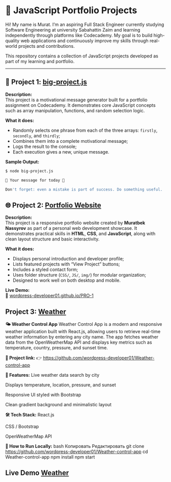 # 💼 JavaScript Portfolio Projects

Hi! My name is Murat. I’m an aspiring Full Stack Engineer currently studying Software Engineering at university Sabahattin Zaim and learning independently through platforms like Codecademy. My goal is to build high-quality web applications and continuously improve my skills through real-world projects and contributions.

This repository contains a collection of JavaScript projects developed as part of my learning and portfolio.

---

## 🌟 Project 1: [big-project.js](https://github.com/wordpress-developer01/code-projects/blob/main/big-project.js)


**Description:**  
This project is a motivational message generator built for a portfolio assignment on Codecademy. It demonstrates core JavaScript concepts such as array manipulation, functions, and random selection logic.

**What it does:**
- Randomly selects one phrase from each of the three arrays: `firstly`, `secondly`, and `thirdly`;
- Combines them into a complete motivational message;
- Logs the result to the console;
- Each execution gives a new, unique message.

**Sample Output:**

```bash
$ node big-project.js

🌟 Your message for today 🌟

Don't forget: even a mistake is part of success. Do something useful.
```

## 🌐 Project 2: [Portfolio Website](https://github.com/wordpress-developer01/PRO-1)

**Description:**  
This project is a responsive portfolio website created by **Muratbek Nassyrov** as part of a personal web development showcase. It demonstrates practical skills in **HTML**, **CSS**, and **JavaScript**, along with clean layout structure and basic interactivity.

**What it does:**
- Displays personal introduction and developer profile;
- Lists featured projects with “View Project” buttons;
- Includes a styled contact form;
- Uses folder structure (`CSS/`, `JS/`, `img/`) for modular organization;
- Designed to work well on both desktop and mobile.

**Live Demo:**  
🔗 [wordpress-developer01.github.io/PRO-1](https://wordpress-developer01.github.io/PRO-1)


## Project 3: [Weather](https://github.com/wordpress-developer01/Weather-control-app)

**🌤️ Weather Control App**
Weather Control App is a modern and responsive weather application built with React.js, allowing users to retrieve real-time weather information by entering any city name. The app fetches weather data from the OpenWeatherMap API and displays key metrics such as temperature, country, pressure, and sunset time.

**🔗 Project link:**
👉 https://github.com/wordpress-developer01/Weather-control-app

**🔧 Features:**
Live weather data search by city

Displays temperature, location, pressure, and sunset

Responsive UI styled with Bootstrap

Clean gradient background and minimalistic layout

**🛠️ Tech Stack:**
React.js

CSS / Bootstrap

OpenWeatherMap API

**🚀 How to Run Locally:**
bash
Копировать
Редактировать
git clone https://github.com/wordpress-developer01/Weather-control-app
cd Weather-control-app
npm install
npm start

## Live Demo [Weather](wordpress-developer01.github.io/Weather-control-app/)







